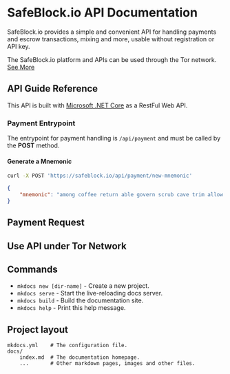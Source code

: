 # SafeBlock.io API Documentation

SafeBlock.io provides a simple and convenient API for handling payments and escrow transactions, mixing and more, usable without registration or API key.

The SafeBlock.io platform and APIs can be used through the Tor network. [See More](#use-api-under-tor-network)

## API Guide Reference
This API is built with [Microsoft .NET Core](https://docs.microsoft.com/fr-fr/aspnet/core/?view=aspnetcore-2.1) as a RestFul Web API.

### Payment Entrypoint
The entrypoint for payment handling is `/api/payment` and must be called by the **POST** method.

#### Generate a Mnemonic
```bash
curl -X POST 'https://safeblock.io/api/payment/new-mnemonic'
```

```json
{
    "mnemonic": "among coffee return able govern scrub cave trim allow burger gather raccoon regret summer pear crucial film expire flock rack punch"
}
```

## Payment Request

## Use API under Tor Network

## Commands

* `mkdocs new [dir-name]` - Create a new project.
* `mkdocs serve` - Start the live-reloading docs server.
* `mkdocs build` - Build the documentation site.
* `mkdocs help` - Print this help message.

## Project layout

    mkdocs.yml    # The configuration file.
    docs/
        index.md  # The documentation homepage.
        ...       # Other markdown pages, images and other files.

